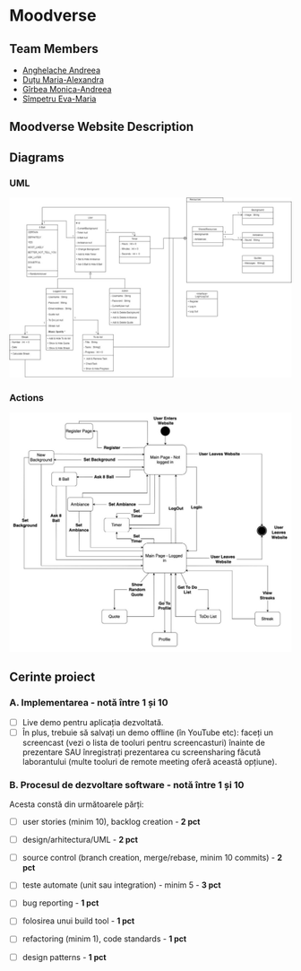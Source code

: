 # Moodverse

[//]: # (TODO introducere)

## Team Members
- [Anghelache Andreea](https://github.com/deeaanghelache)
- [Duțu Maria-Alexandra](https://github.com/DutuMaria)
- [Gîrbea Monica-Andreea](https://github.com/monicaandreea)
- [Sîmpetru Eva-Maria](https://github.com/evasimpetru28)

## Moodverse Website Description

[//]: # (TODO PUNE DIAGRAMELE CA POZE)
## Diagrams
### UML
![](/img/uml_diagram.png)
### Actions
![](/img/state_machine_diagram.png)

## Cerinte proiect
### A. Implementarea - notă între 1 și 10
- [ ] Live demo pentru aplicația dezvoltată.
- [ ] În plus, trebuie să salvați un demo offline (în YouTube etc): faceți un screencast (vezi o lista de tooluri pentru screencasturi) înainte de prezentare SAU înregistrați prezentarea cu screensharing făcută laborantului (multe tooluri de remote meeting oferă această opțiune).

### B. Procesul de dezvoltare software - notă între 1 și 10
Acesta constă din următoarele părți:
- [ ] user stories (minim 10), backlog creation - **2 pct**
- [ ] design/arhitectura/UML - **2 pct**
- [ ] source control (branch creation, merge/rebase, minim 10 commits) - **2 pct**
- [ ] teste automate (unit sau integration) - minim 5 - **3 pct**
- [ ] bug reporting - **1 pct**
- [ ] folosirea unui build tool - **1 pct**
- [ ] refactoring (minim 1), code standards - **1 pct**
- [ ] design patterns - **1 pct**

